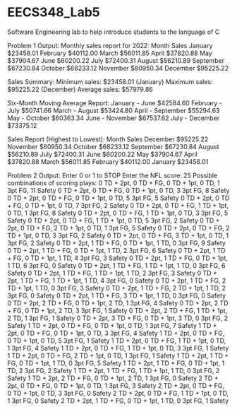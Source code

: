 # EECS348_Lab5
Software Engineering lab to help introduce students to the language of C

Problem 1 Output:
Monthly sales report for 2022:
Month		Sales
January		$23458.01
February	$40112.00
March		$56011.85
April		$37820.88
May		$37904.67
June		$60200.22
July		$72400.31
August		$56210.89
September	$67230.84
October		$68233.12
November	$80950.34
December	$95225.22

Sales Summary:
Minimum sales: $23458.01 (January)
Maximum sales: $95225.22 (December)
Average sales: $57979.86

Six-Month Moving Average Report:
January		- June		$42584.60
February	- July		$50741.66
March		- August	$53424.80
April		- September	$55294.63
May		- October	$60363.34
June		- November	$67537.62
July		- December	$73375.12

Sales Report (Highest to Lowest):
Month		Sales
December	$95225.22
November	$80950.34
October		$68233.12
September	$67230.84
August		$56210.89
July		$72400.31
June		$60200.22
May		$37904.67
April		$37820.88
March		$56011.85
February	$40112.00
January		$23458.01

Problem 2 Output:
Enter 0 or 1 to STOP
Enter the NFL score: 25
Possible combinations of scoring plays:
0 TD + 2pt, 0 TD + FG, 0 TD + 1pt, 0 TD, 1 3pt FG, 11 Safety
0 TD + 2pt, 0 TD + FG, 0 TD + 1pt, 0 TD, 3 3pt FG, 8 Safety
0 TD + 2pt, 0 TD + FG, 0 TD + 1pt, 0 TD, 5 3pt FG, 5 Safety
0 TD + 2pt, 0 TD + FG, 0 TD + 1pt, 0 TD, 7 3pt FG, 2 Safety
0 TD + 2pt, 0 TD + FG, 1 TD + 1pt, 0 TD, 1 3pt FG, 8 Safety
0 TD + 2pt, 0 TD + FG, 1 TD + 1pt, 0 TD, 3 3pt FG, 5 Safety
0 TD + 2pt, 0 TD + FG, 1 TD + 1pt, 0 TD, 5 3pt FG, 2 Safety
0 TD + 2pt, 0 TD + FG, 2 TD + 1pt, 0 TD, 1 3pt FG, 5 Safety
0 TD + 2pt, 0 TD + FG, 2 TD + 1pt, 0 TD, 3 3pt FG, 2 Safety
0 TD + 2pt, 0 TD + FG, 3 TD + 1pt, 0 TD, 1 3pt FG, 2 Safety
0 TD + 2pt, 1 TD + FG, 0 TD + 1pt, 1 TD, 0 3pt FG, 9 Safety
0 TD + 2pt, 1 TD + FG, 0 TD + 1pt, 1 TD, 2 3pt FG, 6 Safety
0 TD + 2pt, 1 TD + FG, 0 TD + 1pt, 1 TD, 4 3pt FG, 3 Safety
0 TD + 2pt, 1 TD + FG, 0 TD + 1pt, 1 TD, 6 3pt FG, 0 Safety
0 TD + 2pt, 1 TD + FG, 1 TD + 1pt, 1 TD, 0 3pt FG, 6 Safety
0 TD + 2pt, 1 TD + FG, 1 TD + 1pt, 1 TD, 2 3pt FG, 3 Safety
0 TD + 2pt, 1 TD + FG, 1 TD + 1pt, 1 TD, 4 3pt FG, 0 Safety
0 TD + 2pt, 1 TD + FG, 2 TD + 1pt, 1 TD, 0 3pt FG, 3 Safety
0 TD + 2pt, 1 TD + FG, 2 TD + 1pt, 1 TD, 2 3pt FG, 0 Safety
0 TD + 2pt, 1 TD + FG, 3 TD + 1pt, 1 TD, 0 3pt FG, 0 Safety
0 TD + 2pt, 2 TD + FG, 0 TD + 1pt, 2 TD, 1 3pt FG, 4 Safety
0 TD + 2pt, 2 TD + FG, 0 TD + 1pt, 2 TD, 3 3pt FG, 1 Safety
0 TD + 2pt, 2 TD + FG, 1 TD + 1pt, 2 TD, 1 3pt FG, 1 Safety
0 TD + 2pt, 3 TD + FG, 0 TD + 1pt, 3 TD, 0 3pt FG, 2 Safety
1 TD + 2pt, 0 TD + FG, 0 TD + 1pt, 0 TD, 1 3pt FG, 7 Safety
1 TD + 2pt, 0 TD + FG, 0 TD + 1pt, 0 TD, 3 3pt FG, 4 Safety
1 TD + 2pt, 0 TD + FG, 0 TD + 1pt, 0 TD, 5 3pt FG, 1 Safety
1 TD + 2pt, 0 TD + FG, 1 TD + 1pt, 0 TD, 1 3pt FG, 4 Safety
1 TD + 2pt, 0 TD + FG, 1 TD + 1pt, 0 TD, 3 3pt FG, 1 Safety
1 TD + 2pt, 0 TD + FG, 2 TD + 1pt, 0 TD, 1 3pt FG, 1 Safety
1 TD + 2pt, 1 TD + FG, 0 TD + 1pt, 1 TD, 0 3pt FG, 5 Safety
1 TD + 2pt, 1 TD + FG, 0 TD + 1pt, 1 TD, 2 3pt FG, 2 Safety
1 TD + 2pt, 1 TD + FG, 1 TD + 1pt, 1 TD, 0 3pt FG, 2 Safety
1 TD + 2pt, 2 TD + FG, 0 TD + 1pt, 2 TD, 1 3pt FG, 0 Safety
2 TD + 2pt, 0 TD + FG, 0 TD + 1pt, 0 TD, 1 3pt FG, 3 Safety
2 TD + 2pt, 0 TD + FG, 0 TD + 1pt, 0 TD, 3 3pt FG, 0 Safety
2 TD + 2pt, 0 TD + FG, 1 TD + 1pt, 0 TD, 1 3pt FG, 0 Safety
2 TD + 2pt, 1 TD + FG, 0 TD + 1pt, 1 TD, 0 3pt FG, 1 Safety
